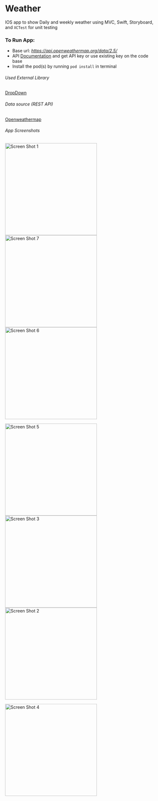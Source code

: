 # Weather
IOS app to show Daily and weekly weather using MVC, Swift, Storyboard, and `XCTest` for unit testing

### To Run App:
- Base url: *https://api.openweathermap.org/data/2.5/*
- API [Documentation](https://openweathermap.org/api) and get API key or use existing key on the code base
- Install the pod(s) by running `pod install` in terminal


###### Used External Library
[DropDown](https://github.com/AssistoLab/DropDown#events) 

###### Data source (REST API)
[Openweathermap](https://openweathermap.org/)

###### App Screenshots
<img width="300" alt="Screen Shot 1" src="https://user-images.githubusercontent.com/19345203/182282425-7202df1e-6df9-43d2-ad3e-81eed0bc6907.png"> <img width="300" alt="Screen Shot 7" src="https://user-images.githubusercontent.com/19345203/182282535-ee5c0fff-d13e-4874-96e7-efd3caab27d8.png"> <img width="300" alt="Screen Shot 6" src="https://user-images.githubusercontent.com/19345203/182282513-f2b60c16-be68-4607-978f-578f2db14e56.png"> 

<img width="300" alt="Screen Shot 5" src="https://user-images.githubusercontent.com/19345203/182282482-19a58375-4c14-472b-829f-0e3e1238b1ea.png"> <img width="300" alt="Screen Shot 3" src="https://user-images.githubusercontent.com/19345203/182282459-b0bfed5d-8c9f-4845-b6ac-6900285d986a.png"> <img width="300" alt="Screen Shot 2" src="https://user-images.githubusercontent.com/19345203/182282451-6696683c-333c-43b4-b444-3fabea9d9f4d.png"> 

<img width="300" alt="Screen Shot 4" src="https://user-images.githubusercontent.com/19345203/182282468-0a2f0889-8a57-4490-af04-d8ec0769510e.png">  

